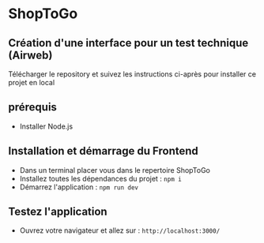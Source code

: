 # ShopToGo

## Création d'une interface pour un test technique (Airweb)

Télécharger le repository et suivez les instructions ci-après pour installer ce projet en local

## prérequis

* Installer Node.js 

## Installation et démarrage du Frontend

* Dans un terminal placer vous dans le repertoire ShopToGo
* Installez toutes les dépendances du projet : `npm i`
* Démarrez l'application : `npm run dev`

## Testez l'application
* Ouvrez votre navigateur et allez sur : `http://localhost:3000/`

